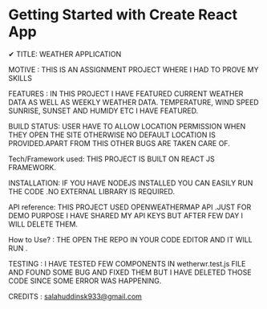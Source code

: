 # Getting Started with Create React App
 ✔    TITLE: WEATHER APPLICATION
 
 MOTIVE : THIS IS AN ASSIGNMENT PROJECT WHERE I HAD TO PROVE MY SKILLS
 
 FEATURES : IN THIS PROJECT I HAVE FEATURED CURRENT WEATHER DATA AS WELL AS WEEKLY WEATHER DATA. TEMPERATURE, WIND SPEED SUNRISE, SUNSET AND HUMIDY ETC I HAVE FEATURED.
 
 BUILD STATUS: USER HAVE TO ALLOW LOCATION PERMISSION WHEN THEY OPEN THE SITE OTHERWISE NO DEFAULT LOCATION IS PROVIDED.APART FROM THIS OTHER BUGS ARE TAKEN CARE OF.
 
 Tech/Framework used: THIS PROJECT IS BUILT ON REACT JS FRAMEWORK.
 
 INSTALLATION: IF YOU HAVE NODEJS INSTALLED YOU CAN EASILY RUN THE CODE .NO EXTERNAL LIBRARY IS REQUIRED.
 
 
 API reference: THIS PROJECT USED OPENWEATHERMAP API .JUST FOR DEMO PURPOSE I HAVE SHARED MY API KEYS BUT AFTER FEW DAY I WILL DELETE THEM.

 How to Use? : THE OPEN THE REPO IN YOUR CODE EDITOR AND IT WILL RUN .
 
 
 TESTING : I HAVE TESTED FEW COMPONENTS IN wetherwr.test.js FILE AND FOUND SOME BUG AND FIXED THEM BUT I HAVE DELETED THOSE CODE SINCE SOME ERROR WAS HAPPENING.
 
 CREDITS : salahuddinsk933@gmail.com
 
 




